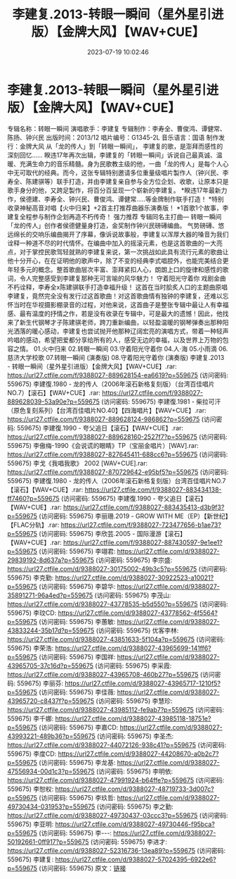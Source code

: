 ﻿---
title: 李建复.2013-转眼一瞬间（星外星引进版）【金牌大风】【WAV+CUE】
date: 2023-07-19 10:02:46
categories: WAV车载音乐、镜像
tags: 华语中文
---
# 李建复.2013-转眼一瞬间（星外星引进版）【金牌大风】【WAV+CUE】

专辑名称：转眼一瞬间
演唱歌手：李建复
专辑制作：李寿全、曹俊鸿、谭健常、陈扬、钟兴民
出版时间：2013/12
唱片编号：G1345-2L
音乐语言：国语
制作发行：金牌大风
从「龙的传人」到「转眼一瞬间」，
李建复的歌，是澎拜而感性的深刻回忆……
睽违17年再次出辑，李建复的「转眼一瞬间」诉说自己最真诚、温暖、充满生命力的音乐精髓。身为民歌教主级的他，一曲「龙的传人」是每个人心中无可取代的经典。而今，这张专辑特别邀请多位重量级唱片製作人（钟兴民、李寿全、陈建骐等）联手打造，并由李建复亲自参与全方位企划、收歌，让原本只是歌手身分的他，又跨足製作，将百分百呈现一个崭新的李建复。
*睽违17年最新力作，侯德建、李寿全、钟兴民、曹俊鸿、谭健常…..等金牌制作联手打造！
*特别收录神秘高音对唱【火中归来】+2首主打推荐曲器乐演奏版！
*1首歌1个故事，李建复全程参与制作企划再造不朽传奇！
强力推荐 专辑同名主打曲—
转眼一瞬间
「龙的传人」创作者侯德健量身打造，金奖制作钟兴民磅礡编曲。
气势磅礡、悠远绵长的交响乐编曲揭开了序幕，像诉说故事般，李建复以浑厚大器的嗓音为我们诠释一种道不尽的时代情怀。在编曲中加入的摇滚元素，也是这首歌曲的一大亮点，对于掌控民歌驾轻就熟的李建复来说，第一次挑战如此具有流行元素的歌曲让他十分开心，在在证明他的歌声中，除了不变的经典李式唱腔外，也能完美结合更年轻多元的概念。整首歌曲层次丰富、澎拜紧扣人心，朗朗上口的旋律和感性的歌词，令人完整感受到李建复那种无可言喻的风华魅力！
守着阳光守着你
戏剧金曲不朽诠释，李寿全x陈建骐联手打造幸福升级！
这首在当时脍炙人口的主题曲原唱李建复，竟然完全没有发行过这首歌曲！对这首歌曲情有独钟的李建复，还难以忘怀当时在华视摄影棚录音的过程，对他来说，这首曲子是整张专辑中最让人有幸福感、最有温度的抒情之作，若是没有收录在专辑中，可是最大的遗憾！因此，他找来了新生代钢琴才子陈建骐老师，跨刀重新编曲，以轻盈温暖的钢琴弹奏出那种阳光洒落的暖心感动，李建复也尝试抛开他那种辽阔宏亮的演唱方式，带着一种轻声吟唱的感动，希望把爱都分享给所有的人，感受无边的幸福，以及世界上万物的包容之情。
01.火中归来
02.转眼一瞬间
03.守着阳光守着你
04.人·海
05.小雨滴
06.慈济大学校歌
07.转眼一瞬间 (演奏版)
08.守着阳光守着你 (演奏版)
李建复.2013 - 转眼一瞬间（星外星引进版）【金牌大风】【WAV+CUE】.rar: https://url27.ctfile.com/f/9388027-889628154-ea6619?p=559675
(访问密码: 559675)
李建復.1980 - 龙的传人（2006年滚石新格复刻版）（台湾百佳唱片NO.7）【滚石】【WAV+CUE】.rar:
https://url27.ctfile.com/f/9388027-889628039-53a90e?p=559675
(访问密码: 559675)
李建復.1981 - 柴拉可汗（原色复刻系列）【台湾百佳唱片NO.40】【四海唱片】【WAV+CUE】.rar:
https://url27.ctfile.com/f/9388027-889628124-986862?p=559675
(访问密码: 559675)
李建復.1990 - 夸父追日【滚石】【WAV+CUE】.rar: https://url27.ctfile.com/f/9388027-889628160-2527f7?p=559675
(访问密码: 559675)
李傲梅-1990《会说谎的眼睛》TP（宝丽金唱片）[WAV].rar: https://url27.ctfile.com/f/9388027-827645411-688cc6?p=559675
(访问密码: 559675)
李戈《我唱我歌》 2002 [WAV+CUE].rar: https://url27.ctfile.com/f/9388027-870729642-e95bf5?p=559675
(访问密码: 559675)
李建復.1980 - 龙的传人（2006年滚石新格复刻版）台湾百佳唱片NO.7【滚石】【WAV+CUE】.rar:
https://url27.ctfile.com/f/9388027-883434138-ff7460?p=559675
(访问密码: 559675)
李建復.1990 - 夸父追日【滚石】【WAV+CUE】.rar: https://url27.ctfile.com/f/9388027-883435413-d3b9f3?p=559675
(访问密码: 559675)
李丽珊.2019 - GROW WITH ME（EP）【新世纪】【FLAC分轨】.rar: https://url27.ctfile.com/f/9388027-723477656-b1ae73?p=559675
(访问密码: 559675)
李欣芸.2005 - 国际漫游【滚石】【WAV+CUE】.rar: https://url27.ctfile.com/f/9388027-887430597-9e1ee1?p=559675
(访问密码: 559675)
李翊君: https://url27.ctfile.com/d/9388027-29839192-8d637a?p=559675
(访问密码: 559675)
李宗盛: https://url27.ctfile.com/d/9388027-30175002-49b3c5?p=559675
(访问密码: 559675)
李克勤: https://url27.ctfile.com/d/9388027-30922523-a10021?p=559675
(访问密码: 559675)
李碧华: https://url27.ctfile.com/d/9388027-35891271-96a4ed?p=559675
(访问密码: 559675)
李茂山: https://url27.ctfile.com/d/9388027-43778535-b5d550?p=559675
(访问密码: 559675)
李玟CD: https://url27.ctfile.com/d/9388027-43778562-4f5564?p=559675
(访问密码: 559675)
李蕙敏: https://url27.ctfile.com/d/9388027-43833244-35b17d?p=559675
(访问密码: 559675)
优客李林: https://url27.ctfile.com/d/9388027-43851633-5f104a?p=559675
(访问密码: 559675)
李荣浩: https://url27.ctfile.com/d/9388027-43965699-141ff6?p=559675
(访问密码: 559675)
李国祥: https://url27.ctfile.com/d/9388027-43965705-37c16d?p=559675
(访问密码: 559675)
李采霞: https://url27.ctfile.com/d/9388027-43965708-460b27?p=559675
(访问密码: 559675)
李丽芬: https://url27.ctfile.com/d/9388027-43965717-1210f5?p=559675
(访问密码: 559675)
李佳薇: https://url27.ctfile.com/d/9388027-43965720-c8437f?p=559675
(访问密码: 559675)
李慧珍: https://url27.ctfile.com/d/9388027-43985112-fe9ab7?p=559675
(访问密码: 559675)
李千娜: https://url27.ctfile.com/d/9388027-43985118-18751e?p=559675
(访问密码: 559675)
李嘉CD: https://url27.ctfile.com/d/9388027-43993221-489b36?p=559675
(访问密码: 559675)
李圣杰: https://url27.ctfile.com/d/9388027-44072126-938c41?p=559675
(访问密码: 559675)
李度CD: https://url27.ctfile.com/d/9388027-44208670-a0b2c7?p=559675
(访问密码: 559675)
李龙基: https://url27.ctfile.com/d/9388027-47556934-00d1c3?p=559675
(访问密码: 559675)
李明依: https://url27.ctfile.com/d/9388027-47991924-b64ffe?p=559675
(访问密码: 559675)
李恕权: https://url27.ctfile.com/d/9388027-48719733-3d007c?p=559675
(访问密码: 559675)
李玖哲: https://url27.ctfile.com/d/9388027-49730434-031953?p=559675
(访问密码: 559675)
李之勤: https://url27.ctfile.com/d/9388027-49730437-03ccc3?p=559675
(访问密码: 559675)
李亚明: https://url27.ctfile.com/d/9388027-49730446-f95bca?p=559675
(访问密码: 559675)
李---: https://url27.ctfile.com/d/9388027-50192661-0ff917?p=559675
(访问密码: 559675)
李进才: https://url27.ctfile.com/d/9388027-52316736-13ea89?p=559675
(访问密码: 559675)
李建复: https://url27.ctfile.com/d/9388027-57024395-6922e6?p=559675
(访问密码: 559675)
原文：[链接](https://blog.sina.com.cn/s/blog_1647c7e76010312r2.html)